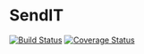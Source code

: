 # SendIT

[![Build Status](https://travis-ci.org/tuyigi/SendIT.svg?branch=master)](https://travis-ci.org/tuyigi/SendIT)
[![Coverage Status](https://coveralls.io/repos/github/tuyigi/SendIT/badge.svg?branch=master)](https://coveralls.io/github/tuyigi/SendIT?branch=master)
